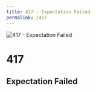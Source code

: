 ```yaml
---
title: 417 - Expectation Failed
permalink: /417
---
```

<div>
    <img src="http://i.imgur.com/T8R2iqU.jpg" alt="417 - Expectation Failed" />
    <h1>417</h1>
    <h2>Expectation Failed</h2>
</div>
